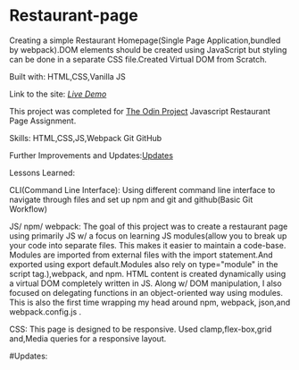 # Restaurant-page
Creating a simple Restaurant Homepage(Single Page Application,bundled by webpack).DOM elements should be created using JavaScript but styling can be done in a separate CSS file.Created Virtual DOM from Scratch.

Built with:
HTML,CSS,Vanilla JS

Link to the site: <a href="https://prasseskhadka.github.io/Restaurant-page/dist/index.html">_Live Demo_</a>

This project was completed for <a href="https://www.theodinproject.com/">The Odin Project</a> Javascript Restaurant Page Assignment. 

Skills:
HTML,CSS,JS,Webpack
Git GitHub

Further Improvements and Updates:[Updates](#updates)

Lessons Learned:

CLI(Command Line Interface):
Using different command line interface to navigate through files and set up npm and git and github(Basic Git Workflow)

JS/ npm/ webpack:
The goal of this project was to create a restaurant page using primarily JS w/ a focus on learning JS modules(allow you to break up your code into separate files. This makes it easier to maintain a code-base. Modules are imported from external files with the import statement.And exported using export default.Modules also rely on type="module" in the script tag.),webpack, and npm. HTML content is created dynamically using a virtual DOM completely written in JS. Along w/ DOM manipulation, I also focused on delegating functions in an object-oriented way using modules. This is also the first time wrapping my head around npm, webpack, json,and webpack.config.js  .

CSS:
This page is designed to be responsive.
Used clamp,flex-box,grid and,Media queries for a responsive layout.

#Updates:




